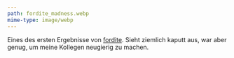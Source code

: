 ```yaml
---
path: fordite_madness.webp
mime-type: image/webp
---
```


Eines des ersten Ergebnisse von [fordite](/blogposts/fordite). Sieht ziemlich kaputt aus, war aber genug, um meine Kollegen neugierig zu machen.
